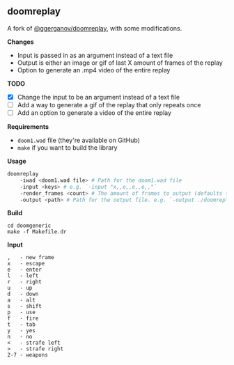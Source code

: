 ## doomreplay

A fork of [@ggerganov/doomreplay](https://github.com/ggerganov/doomreplay), with some modifications.

**Changes**

-   Input is passed in as an argument instead of a text file
-   Output is either an image or gif of last X amount of frames of the replay
-   Option to generate an .mp4 video of the entire replay

**TODO**

-   [x] Change the input to be an argument instead of a text file
-   [ ] Add a way to generate a gif of the replay that only repeats once
-   [ ] Add an option to generate a video of the entire replay

**Requirements**

-   `doom1.wad` file (they're available on GitHub)
-   `make` if you want to build the library

**Usage**

```sh
doomreplay
    -iwad <doom1.wad file> # Path for the doom1.wad file
	-input <keys> # e.g. `-input "x,,e,,e,,e,,"`
	-render_frames <count> # The amount of frames to output (defaults to 1)
	-output <path> # Path for the output file. e.g. `-output ./doomreplay.png` or `-output ./doomreplay.gif`
```

**Build**

```
cd doomgeneric
make -f Makefile.dr
```

**Input**

```
,   - new frame
x   - escape
e   - enter
l   - left
r   - right
u   - up
d   - down
a   - alt
s   - shift
p   - use
f   - fire
t   - tab
y   - yes
n   - no
<   - strafe left
>   - strafe right
2-7 - weapons
```
